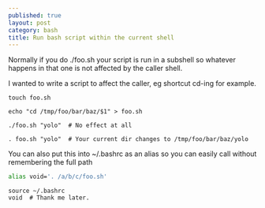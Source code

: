 ```yaml
---
published: true
layout: post
category: bash
title: Run bash script within the current shell
---
```

Normally if you do ./foo.sh your script is run in a subshell so whatever happens in that one is not affected by the caller shell.

I wanted to write a script to affect the caller, eg shortcut cd-ing for example.

`touch foo.sh`

`echo "cd /tmp/foo/bar/baz/$1" > foo.sh`

`./foo.sh "yolo"  # No effect at all`

`. foo.sh "yolo"  # Your current dir changes to /tmp/foo/bar/baz/yolo`

You can also put this into ~/.bashrc as an alias so you can easily call without remembering the full path
```bash
alias void='. /a/b/c/foo.sh'
```

```shell
source ~/.bashrc 
void  # Thank me later.
```